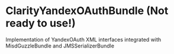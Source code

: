 ClarityYandexOAuthBundle (Not ready to use!)
=====================

Implementation of YandexOAuth XML interfaces integrated with MisdGuzzleBundle and JMSSerializerBundle
